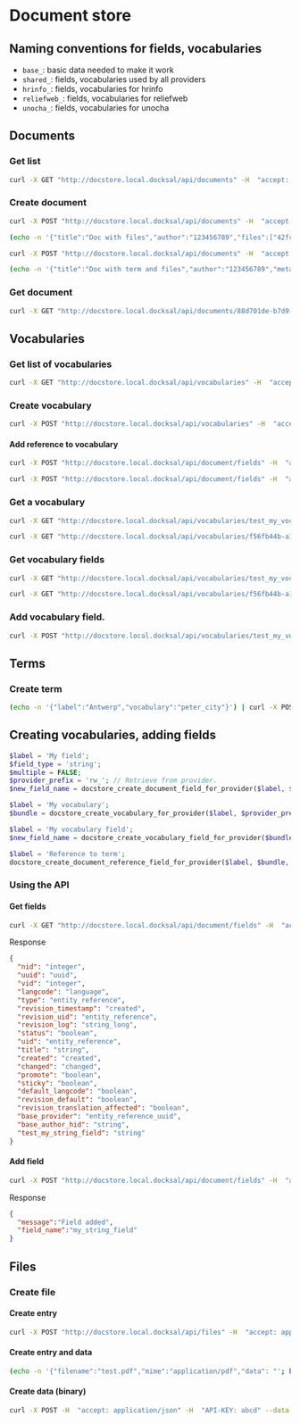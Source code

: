 # Document store

## Naming conventions for fields, vocabularies

- `base_`: basic data needed to make it work
- `shared_`: fields, vocabularies used by all providers
- `hrinfo_`: fields, vocabularies for hrinfo
- `reliefweb_`: fields, vocabularies for reliefweb
- `unocha_`: fields, vocabularies for unocha

## Documents

### Get list

```bash
curl -X GET "http://docstore.local.docksal/api/documents" -H  "accept: application/json" -H  "API-KEY: abcd" | jq
```

### Create document

```bash
curl -X POST "http://docstore.local.docksal/api/documents" -H  "accept: application/json" -H  "API-KEY: abcd" -H  "Content-Type: application/json" -d "{\"title\":\"My first document\"}"
```

```bash
(echo -n '{"title":"Doc with files","author":"123456789","files":["42fc7dfc-5943-47a3-ab4e-1d3b8fe335c4", "74ea6b33-8add-4433-b49d-a4181bf037c5"]}') | curl -X POST -H  "accept: application/json" -H  "API-KEY: abcd" -H "Content-Type: application/json" -d @-  http://docstore.local.docksal/api/documents | jq
```

```bash
curl -X POST "http://docstore.local.docksal/api/documents" -H  "accept: application/json" -H  "API-KEY: abcd" -H  "Content-Type: application/json" -d "{\"title\":\"My first document\",\"author\":\"123\",\"metadata\":[{\"peter_city\":\"16000b57-a81b-4c42-9162-e5ec356d88c2\"}]}" | jq

(echo -n '{"title":"Doc with term and files","author":"123456789","metadata":[{"peter_city":"16000b57-a81b-4c42-9162-e5ec356d88c2"}],"files":["42fc7dfc-5943-47a3-ab4e-1d3b8fe335c4", "74ea6b33-8add-4433-b49d-a4181bf037c5"]}') | curl -X POST -H  "accept: application/json" -H  "API-KEY: abcd" -H "Content-Type: application/json" -d @-  http://docstore.local.docksal/api/documents | jq
```

### Get document

```bash
curl -X GET "http://docstore.local.docksal/api/documents/88d701de-b7d9-44f9-991b-b31674ac1f0d" -H  "accept: application/json" -H  "API-KEY: abcd" | jq
```

## Vocabularies

### Get list of vocabularies

```bash
curl -X GET "http://docstore.local.docksal/api/vocabularies" -H  "accept: application/json" -H  "API-KEY: abcd" | jq
```

### Create vocabulary

```bash
curl -X POST "http://docstore.local.docksal/api/vocabularies" -H  "accept: application/json" -H  "API-KEY: abcd" -H  "Content-Type: application/json" -d "{\"label\":\"City\"}"
```

#### Add reference to vocabulary

```bash
curl -X POST "http://docstore.local.docksal/api/document/fields" -H  "accept: application/json" -H  "API-KEY: abcd" -H  "Content-Type: application/json" -d "{\"label\":\"City\",\"target\":\"peter_city\"}"
```

```bash
curl -X POST "http://docstore.local.docksal/api/document/fields" -H  "accept: application/json" -H  "API-KEY: abcd" -H  "Content-Type: application/json" -d "{\"label\":\"My voc field\",\"target\":\"test_my_vocabulary\",\"multiple\":0}"
```

### Get a vocabulary

```bash
curl -X GET "http://docstore.local.docksal/api/vocabularies/test_my_vocabulary" -H  "accept: application/json" -H  "API-KEY: abcd" | jq
```

```bash
curl -X GET "http://docstore.local.docksal/api/vocabularies/f56fb44b-a17c-4b5e-bf79-afc4e195af86" -H  "accept: application/json" -H  "API-KEY: abcd"
```

### Get vocabulary fields

```bash
curl -X GET "http://docstore.local.docksal/api/vocabularies/test_my_vocabulary/fields" -H  "accept: application/json" -H  "API-KEY: abcd" | jq
```

```bash
curl -X GET "http://docstore.local.docksal/api/vocabularies/f56fb44b-a17c-4b5e-bf79-afc4e195af86/fields" -H  "accept: application/json" -H  "API-KEY: abcd"
```

### Add vocabulary field.

```bash
curl -X POST "http://docstore.local.docksal/api/vocabularies/test_my_vocabulary/fields" -H  "accept: application/json" -H  "API-KEY: abcd" -H  "Content-Type: application/json" -d "{\"label\":\"My voc field\",\"target\":\"test_my_vocabulary\",\"multiple\":0}"
```

## Terms

### Create term

```bash
(echo -n '{"label":"Antwerp","vocabulary":"peter_city"}') | curl -X POST -H  "accept: application/json" -H  "API-KEY: abcd" -H "Content-Type: application/json" -d @-  http://docstore.local.docksal/api/terms | jq
```

## Creating vocabularies, adding fields

```php
$label = 'My field';
$field_type = 'string';
$multiple = FALSE;
$provider_prefix = 'rw_'; // Retrieve from provider.
$new_field_name = docstore_create_document_field_for_provider($label, $field_type, $multiple, $provider_prefix);

$label = 'My vocabulary';
$bundle = docstore_create_vocabulary_for_provider($label, $provider_prefix);

$label = 'My vocabulary field';
$new_field_name = docstore_create_vocabulary_field_for_provider($bundle, $label, $field_type, $multiple, $provider_prefix);

$label = 'Reference to term';
docstore_create_document_reference_field_for_provider($label, $bundle, TRUE);
```

### Using the API

#### Get fields

```bash
curl -X GET "http://docstore.local.docksal/api/document/fields" -H  "accept: application/json" -H  "API-KEY: abcd" | jq
```

Response

```json
{
  "nid": "integer",
  "uuid": "uuid",
  "vid": "integer",
  "langcode": "language",
  "type": "entity_reference",
  "revision_timestamp": "created",
  "revision_uid": "entity_reference",
  "revision_log": "string_long",
  "status": "boolean",
  "uid": "entity_reference",
  "title": "string",
  "created": "created",
  "changed": "changed",
  "promote": "boolean",
  "sticky": "boolean",
  "default_langcode": "boolean",
  "revision_default": "boolean",
  "revision_translation_affected": "boolean",
  "base_provider": "entity_reference_uuid",
  "base_author_hid": "string",
  "test_my_string_field": "string"
}
```

#### Add field

```bash
curl -X POST "http://docstore.local.docksal/api/document/fields" -H  "accept: application/json" -H  "API-KEY: abcd" -H  "Content-Type: application/json" -d "{\"label\":\"My string field\",\"type\":\"string\"}"
```

Response

```json
{
  "message":"Field added",
  "field_name":"my_string_field"
}
```

## Files

### Create file

#### Create entry

```bash
curl -X POST "http://docstore.local.docksal/api/files" -H  "accept: application/json" -H  "API-KEY: abcd" -H  "Content-Type: application/json" -d "{\"filename\":\"my_test_file.txt\"}" | jq
```

#### Create entry and data

```bash
(echo -n '{"filename":"test.pdf","mime":"application/pdf","data": "'; base64 ~/Documents/test_xyzzy.pdf; echo '"}') | curl -X POST -H  "accept: application/json" -H  "API-KEY: abcd" -H "Content-Type: application/json" -d @-  http://docstore.local.docksal/api/files | jq
```

#### Create data (binary)

```bash
curl -X POST -H  "accept: application/json" -H  "API-KEY: abcd" --data-binary "@updated.pdf" http://docstore.local.docksal/api/files/b51bf47c-b9f1-4fb2-addc-66127ee82c39/content | jq
```
